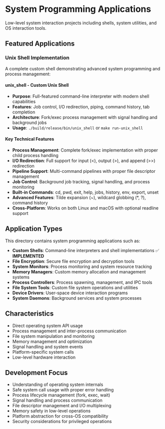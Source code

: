# System Programming Applications

Low-level system interaction projects including shells, system utilities, and OS interaction tools.

## Featured Applications

### Unix Shell Implementation

A complete custom shell demonstrating advanced system programming and process management:

#### **unix_shell** - Custom Unix Shell

- **Purpose**: Full-featured command-line interpreter with modern shell capabilities
- **Features**: Job control, I/O redirection, piping, command history, tab completion
- **Architecture**: Fork/exec process management with signal handling and background jobs
- **Usage**: `./build/release/bin/unix_shell` or `make run-unix_shell`

#### Key Technical Features

- **Process Management**: Complete fork/exec implementation with proper child process handling
- **I/O Redirection**: Full support for input (<), output (>), and append (>>) redirection
- **Pipeline Support**: Multi-command pipelines with proper file descriptor management
- **Job Control**: Background job tracking, signal handling, and process monitoring
- **Built-in Commands**: cd, pwd, exit, help, jobs, history, env, export, unset
- **Advanced Features**: Tilde expansion (~), wildcard globbing (*, ?), command history
- **Cross-Platform**: Works on both Linux and macOS with optional readline support

## Application Types

This directory contains system programming applications such as:

- **Custom Shells**: Command-line interpreters and shell implementations ✅ **IMPLEMENTED**
- **File Encryption**: Secure file encryption and decryption tools
- **System Monitors**: Process monitoring and system resource tracking
- **Memory Managers**: Custom memory allocation and management systems
- **Process Controllers**: Process spawning, management, and IPC tools
- **File System Tools**: Custom file system operations and utilities
- **Device Drivers**: User-space device interaction programs
- **System Daemons**: Background services and system processes

## Characteristics

- Direct operating system API usage
- Process management and inter-process communication
- File system manipulation and monitoring
- Memory management and optimization
- Signal handling and system events
- Platform-specific system calls
- Low-level hardware interaction

## Development Focus

- Understanding of operating system internals
- Safe system call usage with proper error handling
- Process lifecycle management (fork, exec, wait)
- Signal handling and process communication
- File descriptor management and I/O multiplexing
- Memory safety in low-level operations
- Platform abstraction for cross-OS compatibility
- Security considerations for privileged operations
